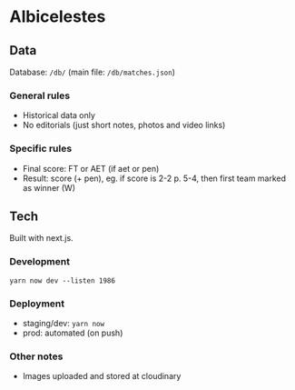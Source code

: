# Albicelestes

## Data

Database: `/db/` (main file: `/db/matches.json`)

### General rules

- Historical data only
- No editorials (just short notes, photos and video links)

### Specific rules

- Final score: FT or AET (if aet or pen)
- Result: score (+ pen), eg. if score is 2-2 p. 5-4, then first team marked as winner (W)

## Tech

Built with next.js.

### Development

`yarn now dev --listen 1986`

### Deployment

- staging/dev: `yarn now`
- prod: automated (on push)

### Other notes

- Images uploaded and stored at cloudinary
